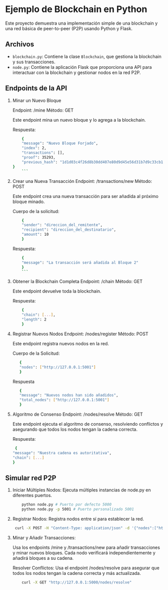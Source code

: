 # Ejemplo de Blockchain en Python

Este proyecto demuestra una implementación simple de una blockchain y una red básica de peer-to-peer (P2P) usando Python y Flask.

## Archivos

- `blockchain.py`: Contiene la clase `Blockchain`, que gestiona la blockchain y sus transacciones.
- `node.py`: Contiene la aplicación Flask que proporciona una API para interactuar con la blockchain y gestionar nodos en la red P2P.


## Endpoints de la API

1. Minar un Nuevo Bloque


    Endpoint: /mine
    Método: GET

    Este endpoint mina un nuevo bloque y lo agrega a la blockchain.

    Respuesta:
    ```bash
        {
        "message": "Nuevo Bloque Forjado",
        "index": 2,
        "transactions": [],
        "proof": 35293,
        "previous_hash": "1d1d03c4f26d8b30dd407e80d9d45e56d31b7d9c33cb1e1678b5d872df8b86c0"
    }
        ```

2. Crear una Nueva Transacción
    Endpoint: /transactions/new
    Método: POST

    Este endpoint crea una nueva transacción para ser añadida al próximo bloque minado.

     Cuerpo de la solicitud:
    ```bash
        {
        "sender": "direccion_del_remitente",
        "recipient": "direccion_del_destinatario",
        "amount": 10
        }
    ```

    Respuesta:
    ```bash
        {
        "message": "La transacción será añadida al Bloque 2"
        }
        ```

3. Obtener la Blockchain Completa
    Endpoint: /chain
    Método: GET

    Este endpoint devuelve toda la blockchain.

    Respuesta:
    ```bash 
        {
        "chain": [...],
        "length": 2
        }
    ```

4. Registrar Nuevos Nodos
    Endpoint: /nodes/register
    Método: POST

    Este endpoint registra nuevos nodos en la red.

    Cuerpo de la Solicitud:
     ```bash 
        {
        "nodes": ["http://127.0.0.1:5001"]
        }
    ```

    Respuesta 
     ```bash 
        {
        "message": "Nuevos nodos han sido añadidos",
        "total_nodes": ["http://127.0.0.1:5001"]
        }
    ```

5. Algoritmo de Consenso
    Endpoint: /nodes/resolve
    Método: GET

    Este endpoint ejecuta el algoritmo de consenso, resolviendo conflictos y asegurando que todos los nodos tengan la cadena correcta.

    Respuesta:
    ```bash 
     {
    "message": "Nuestra cadena es autoritativa",
    "chain": [...]
    }
    ```

## Simular red P2P

1. Iniciar Múltiples Nodos:
    Ejecuta múltiples instancias de node.py en diferentes puertos.

    ```bash 
        python node.py # Puerto por defecto 5000
        python node.py -p 5001 # Puerto personalizado 5001
     ```

2. Registrar Nodos:
    Registra nodos entre sí para establecer la red.

    ```bash 
     curl -X POST -H "Content-Type: application/json" -d '{"nodes":["http://127.0.0.1:5001"]}' "http://127.0.0.1:5000/nodes/register"
    ```

3. Minar y Añadir Transacciones:

    Usa los endpoints /mine y /transactions/new para añadir transacciones y minar nuevos bloques. Cada nodo verificará independientemente y añadirá bloques a su cadena.

    Resolver Conflictos:
    Usa el endpoint /nodes/resolve para asegurar que todos los nodos tengan la cadena correcta y más actualizada.

    ```bash 
        curl -X GET "http://127.0.0.1:5000/nodes/resolve"
    ```
